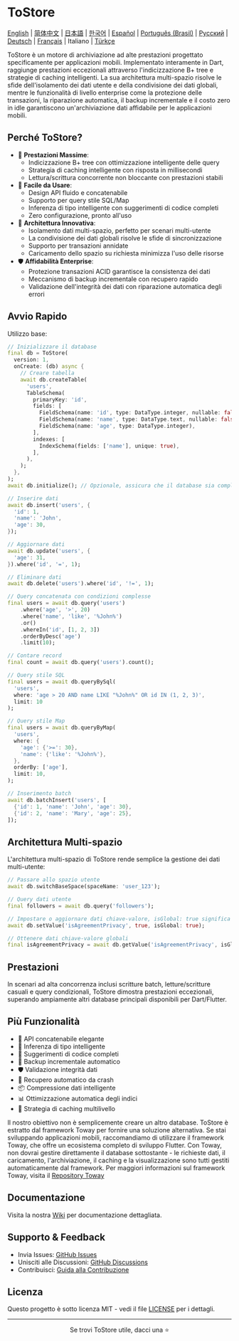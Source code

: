 # ToStore

[English](../../README.md) | [简体中文](README.zh-CN.md) | [日本語](README.ja.md) | [한국어](README.ko.md) | [Español](README.es.md) | [Português (Brasil)](README.pt-BR.md) | [Русский](README.ru.md) | [Deutsch](README.de.md) | [Français](README.fr.md) | Italiano | [Türkçe](README.tr.md)

ToStore è un motore di archiviazione ad alte prestazioni progettato specificamente per applicazioni mobili. Implementato interamente in Dart, raggiunge prestazioni eccezionali attraverso l'indicizzazione B+ tree e strategie di caching intelligenti. La sua architettura multi-spazio risolve le sfide dell'isolamento dei dati utente e della condivisione dei dati globali, mentre le funzionalità di livello enterprise come la protezione delle transazioni, la riparazione automatica, il backup incrementale e il costo zero in idle garantiscono un'archiviazione dati affidabile per le applicazioni mobili.

## Perché ToStore?

- 🚀 **Prestazioni Massime**: 
  - Indicizzazione B+ tree con ottimizzazione intelligente delle query
  - Strategia di caching intelligente con risposta in millisecondi
  - Lettura/scrittura concorrente non bloccante con prestazioni stabili
- 🎯 **Facile da Usare**: 
  - Design API fluido e concatenabile
  - Supporto per query stile SQL/Map
  - Inferenza di tipo intelligente con suggerimenti di codice completi
  - Zero configurazione, pronto all'uso
- 🔄 **Architettura Innovativa**: 
  - Isolamento dati multi-spazio, perfetto per scenari multi-utente
  - La condivisione dei dati globali risolve le sfide di sincronizzazione
  - Supporto per transazioni annidate
  - Caricamento dello spazio su richiesta minimizza l'uso delle risorse
- 🛡️ **Affidabilità Enterprise**: 
  - Protezione transazioni ACID garantisce la consistenza dei dati
  - Meccanismo di backup incrementale con recupero rapido
  - Validazione dell'integrità dei dati con riparazione automatica degli errori

## Avvio Rapido

Utilizzo base:

```dart
// Inizializzare il database
final db = ToStore(
  version: 1,
  onCreate: (db) async {
    // Creare tabella
    await db.createTable(
      'users',
      TableSchema(
        primaryKey: 'id',
        fields: [
          FieldSchema(name: 'id', type: DataType.integer, nullable: false),
          FieldSchema(name: 'name', type: DataType.text, nullable: false),
          FieldSchema(name: 'age', type: DataType.integer),
        ],
        indexes: [
          IndexSchema(fields: ['name'], unique: true),
        ],
      ),
    );
  },
);
await db.initialize(); // Opzionale, assicura che il database sia completamente inizializzato prima delle operazioni

// Inserire dati
await db.insert('users', {
  'id': 1,
  'name': 'John',
  'age': 30,
});

// Aggiornare dati
await db.update('users', {
  'age': 31,
}).where('id', '=', 1);

// Eliminare dati
await db.delete('users').where('id', '!=', 1);

// Query concatenata con condizioni complesse
final users = await db.query('users')
    .where('age', '>', 20)
    .where('name', 'like', '%John%')
    .or()
    .whereIn('id', [1, 2, 3])
    .orderByDesc('age')
    .limit(10);

// Contare record
final count = await db.query('users').count();

// Query stile SQL
final users = await db.queryBySql(
  'users',
  where: 'age > 20 AND name LIKE "%John%" OR id IN (1, 2, 3)',
  limit: 10
);

// Query stile Map
final users = await db.queryByMap(
  'users',
  where: {
    'age': {'>=': 30},
    'name': {'like': '%John%'},
  },
  orderBy: ['age'],
  limit: 10,
);

// Inserimento batch
await db.batchInsert('users', [
  {'id': 1, 'name': 'John', 'age': 30},
  {'id': 2, 'name': 'Mary', 'age': 25},
]);
```

## Architettura Multi-spazio

L'architettura multi-spazio di ToStore rende semplice la gestione dei dati multi-utente:

```dart
// Passare allo spazio utente
await db.switchBaseSpace(spaceName: 'user_123');

// Query dati utente
final followers = await db.query('followers');

// Impostare o aggiornare dati chiave-valore, isGlobal: true significa dati globali
await db.setValue('isAgreementPrivacy', true, isGlobal: true);

// Ottenere dati chiave-valore globali
final isAgreementPrivacy = await db.getValue('isAgreementPrivacy', isGlobal: true);
```

## Prestazioni

In scenari ad alta concorrenza inclusi scritture batch, letture/scritture casuali e query condizionali, ToStore dimostra prestazioni eccezionali, superando ampiamente altri database principali disponibili per Dart/Flutter.

## Più Funzionalità

- 💫 API concatenabile elegante
- 🎯 Inferenza di tipo intelligente
- 📝 Suggerimenti di codice completi
- 🔐 Backup incrementale automatico
- 🛡️ Validazione integrità dati
- 🔄 Recupero automatico da crash
- 📦 Compressione dati intelligente
- 📊 Ottimizzazione automatica degli indici
- 💾 Strategia di caching multilivello

Il nostro obiettivo non è semplicemente creare un altro database. ToStore è estratto dal framework Toway per fornire una soluzione alternativa. Se stai sviluppando applicazioni mobili, raccomandiamo di utilizzare il framework Toway, che offre un ecosistema completo di sviluppo Flutter. Con Toway, non dovrai gestire direttamente il database sottostante - le richieste dati, il caricamento, l'archiviazione, il caching e la visualizzazione sono tutti gestiti automaticamente dal framework.
Per maggiori informazioni sul framework Toway, visita il [Repository Toway](https://github.com/tocreator/toway)

## Documentazione

Visita la nostra [Wiki](https://github.com/tocreator/tostore) per documentazione dettagliata.

## Supporto & Feedback

- Invia Issues: [GitHub Issues](https://github.com/tocreator/tostore/issues)
- Unisciti alle Discussioni: [GitHub Discussions](https://github.com/tocreator/tostore/discussions)
- Contribuisci: [Guida alla Contribuzione](CONTRIBUTING.md)

## Licenza

Questo progetto è sotto licenza MIT - vedi il file [LICENSE](LICENSE) per i dettagli.

---

<p align="center">Se trovi ToStore utile, dacci una ⭐️</p> 